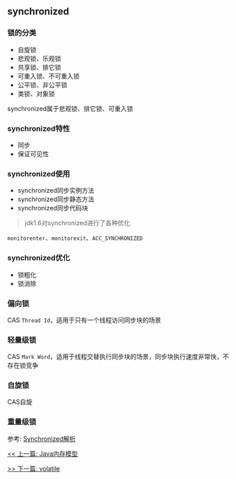 ## synchronized

### 锁的分类

* 自旋锁
* 悲观锁、乐观锁
* 共享锁、排它锁
* 可重入锁、不可重入锁
* 公平锁、非公平锁
* 类锁、对象锁

synchronized属于悲观锁、排它锁、可重入锁

### synchronized特性

* 同步
* 保证可见性

### synchronized使用

* synchronized同步实例方法
* synchronized同步静态方法
* synchronized同步代码块

> jdk1.6对synchronized进行了各种优化

`monitorenter`、`monitorexit`、`ACC_SYNCHRONIZED`

### synchronized优化

* 锁粗化
* 锁消除

### 偏向锁

CAS `Thread Id`，适用于只有一个线程访问同步块的场景

### 轻量级锁

CAS `Mark Word`，适用于线程交替执行同步块的场景，同步块执行速度非常快，不存在锁竞争

### 自旋锁

CAS自旋

### 重量级锁

参考: [Synchronized解析](https://juejin.im/post/5d5374076fb9a06ac76da894)


[<< 上一篇: Java内存模型](4-多线程与并发/Java内存模型.md)

[>> 下一篇: volatile](4-多线程与并发/volatile.md)

